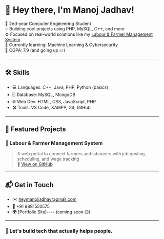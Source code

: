 # 👋 Hey there, I'm Manoj Jadhav!

🌱 2nd-year Computer Engineering Student  
💡 Building cool projects using PHP, MySQL, C++, and more  
⚙️ Focused on real-world solutions like my [Labour & Farmer Management System](https://github.com/manojjadhav2004/farmer-labour-project)  
🎯 Currently learning: Machine Learning & Cybersecurity  
🧠 CGPA: 7.9 (and going up 📈)  

---

## 🛠️ Skills
- 💻 Languages: C++, Java, PHP, Python (basics)
- 🗄️ Database: MySQL, MongoDB
- 🌐 Web Dev: HTML, CSS, JavaScript, PHP
- 🛠️ Tools: VS Code, XAMPP, Git, GitHub

---

## 📂 Featured Projects

### 🌾 Labour & Farmer Management System
> A web portal to connect farmers and labourers with job posting, scheduling, and wage tracking  
🔗 [View on GitHub](https://github.com/manojjadhav2004/labour-farmer-system)

---

## 📬 Get in Touch

- ✉️ [heymanojjadhav@gmail.com](mailto:heymanojjadhav@gmail.com)
- 📱 +91 9881550575
- 🌍 [Portfolio Site]---- (coming soon 😉)

---

### 🚀 Let's build tech that actually helps people.
